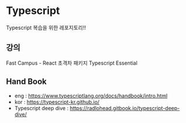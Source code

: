 # Typescript
Typescript 복습을 위한 레포지토리!!

## 강의
Fast Campus - React 초격차 패키지 Typescript Essential

## Hand Book
- eng : https://www.typescriptlang.org/docs/handbook/intro.html
- kor : https://typescript-kr.github.io/
- Typescript deep dive : https://radlohead.gitbook.io/typescript-deep-dive/
